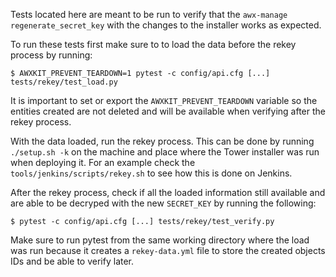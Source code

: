 Tests located here are meant to be run to verify that the `awx-manage
regenerate_secret_key` with the changes to the installer works as expected.

To run these tests first make sure to to load the data before the rekey process
by running:

```console
$ AWXKIT_PREVENT_TEARDOWN=1 pytest -c config/api.cfg [...] tests/rekey/test_load.py
```

It is important to set or export the `AWXKIT_PREVENT_TEARDOWN` variable so the
entities created are not deleted and will be available when verifying after the
rekey process.

With the data loaded, run the rekey process. This can be done by running
`./setup.sh -k` on the machine and place where the Tower installer was run when
deploying it. For an example check the `tools/jenkins/scripts/rekey.sh` to see
how this is done on Jenkins.

After the rekey process, check if all the loaded information still available and
are able to be decryped with the new `SECRET_KEY` by running the following:

```console
$ pytest -c config/api.cfg [...] tests/rekey/test_verify.py
```

Make sure to run pytest from the same working directory where the load was run
because it creates a `rekey-data.yml` file to store the created objects IDs and
be able to verify later.
